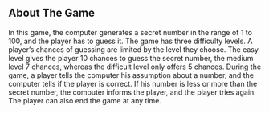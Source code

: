 ## About The Game

In this game, the computer generates a secret number in the range of 1 to 100, and the player has to guess it. The game has three difficulty levels. A player’s chances of guessing are limited by the level they choose. The easy level gives the player 10 chances to guess the secret number, the medium level 7 chances, whereas the difficult level only offers 5 chances. During the game, a player tells the computer his assumption about a number, and the computer tells if the player is correct. If his number is less or more than the secret number, the computer informs the player, and the player tries again. The player can also end the game at any time. 
